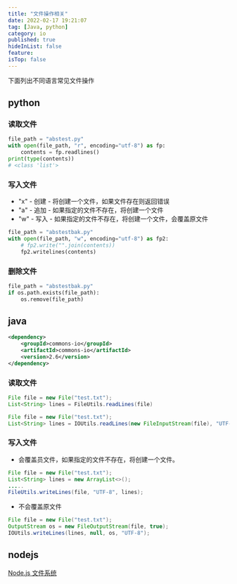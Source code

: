 ```yaml
---
title: "文件操作相关"
date: 2022-02-17 19:21:07
tag: [Java, python]
category: io
published: true
hideInList: false
feature:
isTop: false
---
```


下面列出不同语言常见文件操作

## python

### 读取文件

```python
file_path = "abstest.py"
with open(file_path, "r", encoding="utf-8") as fp:
    contents = fp.readlines()
print(type(contents))
# <class 'list'>
```

### 写入文件

- "x" - 创建 - 将创建一个文件，如果文件存在则返回错误
- "a" - 追加 - 如果指定的文件不存在，将创建一个文件
- "w" - 写入 - 如果指定的文件不存在，将创建一个文件，会覆盖原文件

```python
file_path = "abstestbak.py"
with open(file_path, "w", encoding="utf-8") as fp2:
    # fp2.write("".join(contents))
    fp2.writelines(contents)
```

### 删除文件

```python
file_path = "abstestbak.py"
if os.path.exists(file_path):
    os.remove(file_path)
```

## java

```xml
<dependency>
    <groupId>commons-io</groupId>
    <artifactId>commons-io</artifactId>
    <version>2.6</version>
</dependency>
```

### 读取文件

```java
File file = new File("test.txt");
List<String> lines = FileUtils.readLines(file)
```

```java
File file = new File("test.txt");
List<String> lines = IOUtils.readLines(new FileInputStream(file), "UTF-8");
```

### 写入文件

- 会覆盖员文件，如果指定的文件不存在，将创建一个文件。

```java
File file = new File("test.txt");
List<String> lines = new ArrayList<>();
.....
FileUtils.writeLines(file, "UTF-8", lines);
```

- 不会覆盖原文件

```java
File file = new File("test.txt");
OutputStream os = new FileOutputStream(file, true);
IOUtils.writeLines(lines, null, os, "UTF-8");
```

## nodejs

[Node.js 文件系统](https://www.runoob.com/nodejs/nodejs-fs.html)
